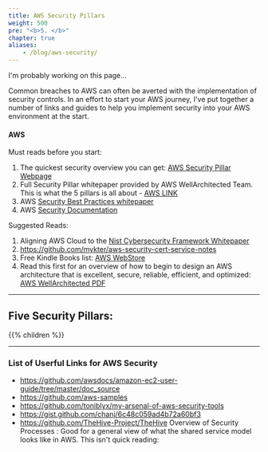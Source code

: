 ```yaml
---
title: AWS Security Pillars
weight: 500
pre: "<b>5. </b>"
chapter: true
aliases: 
    - /blog/aws-security/
---
```


I'm probably working on this page...


Common breaches to AWS can often be averted with the implementation of security controls.  In an effort to start your AWS journey, I've put together a number of links and guides to help you implement security into your AWS environment at the start.

#### AWS

Must reads before you start:

1. The quickest security overview you can get:  [AWS Security Pillar Webpage](https://wa.aws.amazon.com/wat.pillar.security.en.html)
1. Full Security Pillar whitepaper provided by AWS WellArchitected Team. This is what the 5 pillars is all about - [AWS LINK](https://d1.awsstatic.com/whitepapers/architecture/AWS-Security-Pillar.pdf)
1. AWS [Security Best Practices whitepaper](https://d1.awsstatic.com/whitepapers/Security/AWS_Security_Best_Practices.pdf)
1. AWS [Security Documentation](https://t.co/AaFygQylvJ?amp=1)

Suggested Reads:

1. Aligning AWS Cloud to the [Nist Cybersecurity Framework Whitepaper](https://d0.awsstatic.com/whitepapers/compliance/NIST_Cybersecurity_Framework_CSF.pdf)
1. https://github.com/mykter/aws-security-cert-service-notes
1. Free Kindle Books list: [AWS WebStore](https://www.amazon.com/s?k=aws+well-architected&i=digital-text&ref=nb_sb_noss_1)
1.  Read this first for an overview of how to begin to design an AWS architecture that is excellent, secure, reliable, efficient, and optimized: [AWS WellArchitected PDF](https://d1.awsstatic.com/whitepapers/architecture/AWS_Well-Architected_Framework.pdf)

---
## Five Security Pillars:
{{% children %}}

---
### List of Userful Links for AWS Security


- https://github.com/awsdocs/amazon-ec2-user-guide/tree/master/doc_source
- https://github.com/aws-samples
- https://github.com/toniblyx/my-arsenal-of-aws-security-tools
- https://gist.github.com/chanj/6c48c059ad4b72a60bf3
- https://github.com/TheHive-Project/TheHive
Overview of Security Processes :  Good for a general view of what the shared service model looks like in AWS.  This isn't quick reading: 